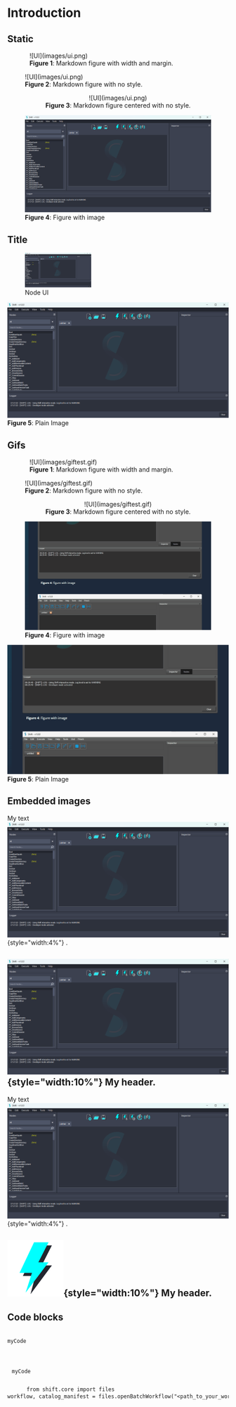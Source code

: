 # Introduction

## Static

<figure style="width:80%; margin-left:10%" markdown>
      ![UI](images/ui.png)
      <figcaption><b>Figure 1</b>: Markdown figure with width and margin.</figcaption>
</figure>

<figure markdown>
      ![UI](images/ui.png)
      <figcaption><b>Figure 2</b>: Markdown figure with no style. </figcaption>
</figure>

<center>
      <figure markdown>
            ![UI](images/ui.png)
            <figcaption><b>Figure 3</b>: Markdown figure centered with no style. </figcaption>
      </figure>
</center>

<figure>
      <img src="images/ui.png" alt="UI">
      <figcaption><b>Figure 4</b>: Figure with image</figcaption>
</figure>

## Title
<figure style="width: 30%">
	<img src="images\ui.png" alt="Node UI">
	<figcaption>Node UI</figcaption>
</figure>

<img src="images/ui.png" alt="UI">
<b>Figure 5</b>: Plain Image

## Gifs

<figure style="width:80%; margin-left:10%" markdown>
      ![UI](images/giftest.gif)
      <figcaption><b>Figure 1</b>: Markdown figure with width and margin.</figcaption>
</figure>

<figure markdown>
      ![UI](images/giftest.gif)
      <figcaption><b>Figure 2</b>: Markdown figure with no style. </figcaption>
</figure>

<center>
      <figure markdown>
            ![UI](images/giftest.gif)
            <figcaption><b>Figure 3</b>: Markdown figure centered with no style. </figcaption>
      </figure>
</center>

<figure>
      <img src="images/giftest.gif" alt="UI">
      <figcaption><b>Figure 4</b>: Figure with image</figcaption>
</figure>


<img src="images/giftest.gif" alt="UI">
<b>Figure 5</b>: Plain Image

## Embedded images

My text ![UI](images/ui.png){style="width:4%"} .

## ![UI](images/ui.png){style="width:10%"}  My header.

My text ![UI](images/ui.png){style="width:4%"} .

## ![UI](images/execute_all_default.svg){style="width:10%"}  My header.



## Code blocks

<pre style="margin: 15px 0">
    <code style="white-space: pre; padding: 10px; box-sizing: border-box;">
myCode
  </code>
</pre>

<code style="white-space: pre; padding: 10px; box-sizing: border-box; display: block;">
myCode
</code>

<pre style="margin: 15px 0">
    <code style="white-space: pre; padding: 10px; box-sizing: border-box;">from shift.core import files
workflow, catalog_manifest = files.openBatchWorkflow("&ltpath_to_your_workflow_file&gt")</code>
</pre>